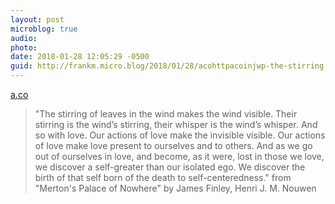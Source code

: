 ```yaml
---
layout: post
microblog: true
audio: 
photo: 
date: 2018-01-28 12:05:29 -0500
guid: http://frankm.micro.blog/2018/01/28/acohttpacoinjwp-the-stirring.html
---
```

 [a.co](http://a.co/i7n1jWp)

> "The stirring of leaves in the wind makes the wind visible. Their stirring is the wind’s stirring, their whisper is the wind’s whisper. And so with love. Our actions of love make the invisible visible. Our actions of love make love present to ourselves and to others. And as we go out of ourselves in love, and become, as it were, lost in those we love, we discover a self-greater than our isolated ego. We discover the birth of that self born of the death to self-centeredness." from "Merton's Palace of Nowhere" by James Finley, Henri J. M. Nouwen
